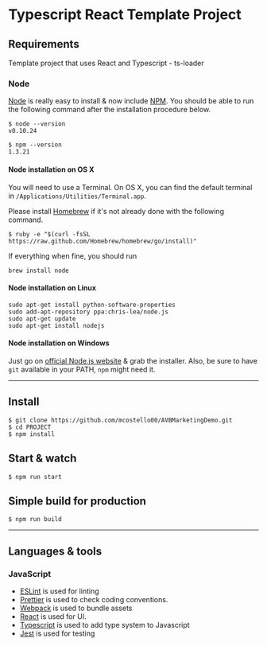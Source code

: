 # Typescript React Template Project

## Requirements

Template project that uses React and Typescript - ts-loader

### Node

[Node](http://nodejs.org/) is really easy to install & now include [NPM](https://npmjs.org/).
You should be able to run the following command after the installation procedure
below.

    $ node --version
    v0.10.24

    $ npm --version
    1.3.21

#### Node installation on OS X

You will need to use a Terminal. On OS X, you can find the default terminal in
`/Applications/Utilities/Terminal.app`.

Please install [Homebrew](http://brew.sh/) if it's not already done with the following command.

    $ ruby -e "$(curl -fsSL https://raw.github.com/Homebrew/homebrew/go/install)"

If everything when fine, you should run

    brew install node

#### Node installation on Linux

    sudo apt-get install python-software-properties
    sudo add-apt-repository ppa:chris-lea/node.js
    sudo apt-get update
    sudo apt-get install nodejs

#### Node installation on Windows

Just go on [official Node.js website](http://nodejs.org/) & grab the installer.
Also, be sure to have `git` available in your PATH, `npm` might need it.

---

## Install

    $ git clone https://github.com/mcostello00/AVBMarketingDemo.git
    $ cd PROJECT
    $ npm install

## Start & watch

    $ npm run start

## Simple build for production

    $ npm run build

---

## Languages & tools

### JavaScript

- [ESLint](https://eslint.org/) is used for linting
- [Prettier](https://prettier.io/docs/en/index.html) is used to check coding conventions.
- [Webpack](https://webpack.js.org/) is used to bundle assets
- [React](http://facebook.github.io/react) is used for UI.
- [Typescript](https://www.typescriptlang.org/) is used to add type system to Javascript
- [Jest](https://jestjs.io/) is used for testing
